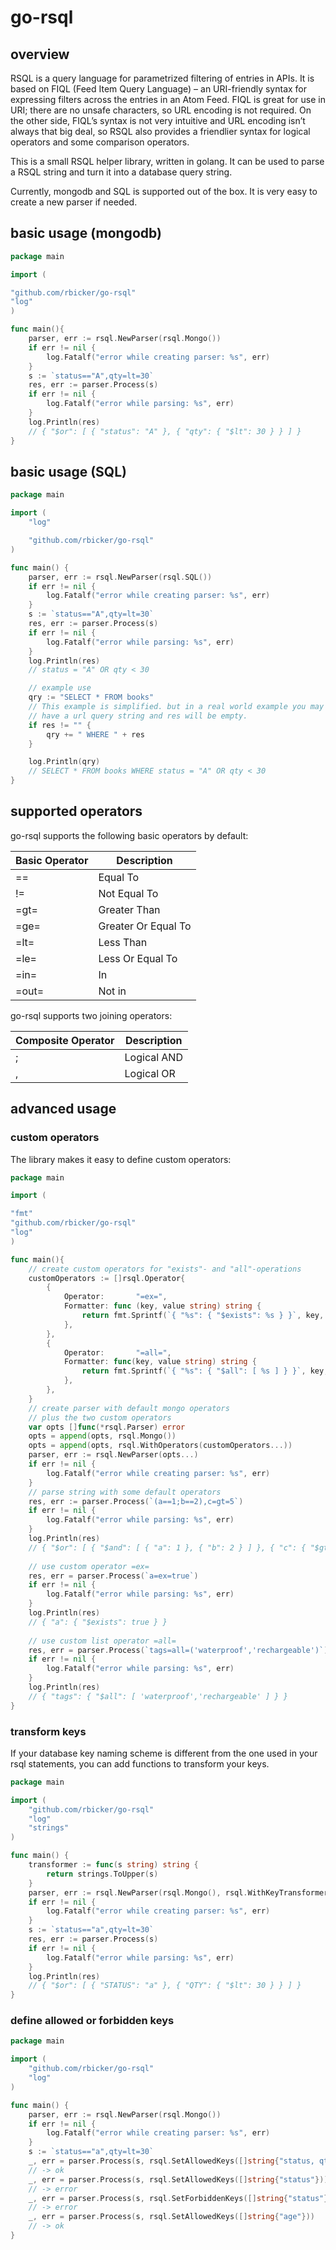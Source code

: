 # go-rsql

## overview

RSQL is a query language for parametrized filtering of entries in APIs. 
It is based on FIQL (Feed Item Query Language) – an URI-friendly syntax for expressing filters across the entries in an Atom Feed.
FIQL is great for use in URI; there are no unsafe characters, so URL encoding is not required.
On the other side, FIQL’s syntax is not very intuitive and URL encoding isn’t always that big deal,
so RSQL also provides a friendlier syntax for logical operators and some comparison operators.

This is a small RSQL helper library, written in golang.
It can be used to parse a RSQL string and turn it into a database query string.

Currently, mongodb and SQL is supported out of the box. It is very easy to create a new parser if needed.

## basic usage (mongodb)

```go
package main

import (

"github.com/rbicker/go-rsql"
"log"
)

func main(){
	parser, err := rsql.NewParser(rsql.Mongo())
	if err != nil {
		log.Fatalf("error while creating parser: %s", err)
	}
	s := `status=="A",qty=lt=30`
	res, err := parser.Process(s)
	if err != nil {
		log.Fatalf("error while parsing: %s", err)
	}
	log.Println(res)
	// { "$or": [ { "status": "A" }, { "qty": { "$lt": 30 } } ] }
}
```

## basic usage (SQL)

```go
package main

import (
	"log"

	"github.com/rbicker/go-rsql"
)

func main() {
	parser, err := rsql.NewParser(rsql.SQL())
	if err != nil {
		log.Fatalf("error while creating parser: %s", err)
	}
	s := `status=="A",qty=lt=30`
	res, err := parser.Process(s)
	if err != nil {
		log.Fatalf("error while parsing: %s", err)
	}
	log.Println(res)
	// status = "A" OR qty < 30

	// example use
	qry := "SELECT * FROM books"
	// This example is simplified. but in a real world example you may not
	// have a url query string and res will be empty.
	if res != "" {
		qry += " WHERE " + res
	}

	log.Println(qry)
	// SELECT * FROM books WHERE status = "A" OR qty < 30
}
```

## supported operators

go-rsql supports the following basic operators by default:

| Basic Operator | Description         |
|----------------|---------------------|
| ==             | Equal To            |
| !=             | Not Equal To        |
| =gt=           | Greater Than        |
| =ge=           | Greater Or Equal To |
| =lt=           | Less Than           |
| =le=           | Less Or Equal To    |
| =in=           | In                  |
| =out=          | Not in              |

go-rsql supports two joining operators:

| Composite Operator | Description         |
|--------------------|---------------------|
| ;                  | Logical AND         |
| ,                  | Logical OR          |


## advanced usage 

### custom operators

The library makes it easy to define custom operators:
```go
package main

import (

"fmt"
"github.com/rbicker/go-rsql"
"log"
)

func main(){
    // create custom operators for "exists"- and "all"-operations
    customOperators := []rsql.Operator{
        {
            Operator:       "=ex=",
            Formatter: func (key, value string) string {
                return fmt.Sprintf(`{ "%s": { "$exists": %s } }`, key, value)
            },
        },
        {
            Operator:       "=all=",
            Formatter: func(key, value string) string {
                return fmt.Sprintf(`{ "%s": { "$all": [ %s ] } }`, key, value[1:len(value)-1])
            },
        },
    }
    // create parser with default mongo operators
    // plus the two custom operators
    var opts []func(*rsql.Parser) error
    opts = append(opts, rsql.Mongo())
    opts = append(opts, rsql.WithOperators(customOperators...))
	parser, err := rsql.NewParser(opts...)
	if err != nil {
		log.Fatalf("error while creating parser: %s", err)
	}
    // parse string with some default operators
    res, err := parser.Process(`(a==1;b==2),c=gt=5`)
	if err != nil {
		log.Fatalf("error while parsing: %s", err)
	}
	log.Println(res)
	// { "$or": [ { "$and": [ { "a": 1 }, { "b": 2 } ] }, { "c": { "$gt": 5 } } ] }
    
    // use custom operator =ex=
	res, err = parser.Process(`a=ex=true`)
	if err != nil {
		log.Fatalf("error while parsing: %s", err)
	}
	log.Println(res)
	// { "a": { "$exists": true } }
    
    // use custom list operator =all=
	res, err = parser.Process(`tags=all=('waterproof','rechargeable')`)
	if err != nil {
		log.Fatalf("error while parsing: %s", err)
	}
	log.Println(res)
	// { "tags": { "$all": [ 'waterproof','rechargeable' ] } }
}
```

### transform keys

If your database key naming scheme is different from the one used in your rsql statements, you can add functions to transform your keys.

```go
package main

import (
	"github.com/rbicker/go-rsql"
	"log"
	"strings"
)

func main() {
	transformer := func(s string) string {
		return strings.ToUpper(s)
	}
	parser, err := rsql.NewParser(rsql.Mongo(), rsql.WithKeyTransformers(transformer))
	if err != nil {
		log.Fatalf("error while creating parser: %s", err)
	}
	s := `status=="a",qty=lt=30`
	res, err := parser.Process(s)
	if err != nil {
		log.Fatalf("error while parsing: %s", err)
	}
	log.Println(res)
	// { "$or": [ { "STATUS": "a" }, { "QTY": { "$lt": 30 } } ] }
}
```

### define allowed or forbidden keys

```go
package main

import (
	"github.com/rbicker/go-rsql"
	"log"
)

func main() {
	parser, err := rsql.NewParser(rsql.Mongo())
	if err != nil {
		log.Fatalf("error while creating parser: %s", err)
	}
	s := `status=="a",qty=lt=30`
	_, err = parser.Process(s, rsql.SetAllowedKeys([]string{"status, qty"}))
	// -> ok
	_, err = parser.Process(s, rsql.SetAllowedKeys([]string{"status"}))
	// -> error
	_, err = parser.Process(s, rsql.SetForbiddenKeys([]string{"status"}))
	// -> error
	_, err = parser.Process(s, rsql.SetAllowedKeys([]string{"age"}))
	// -> ok
}
```